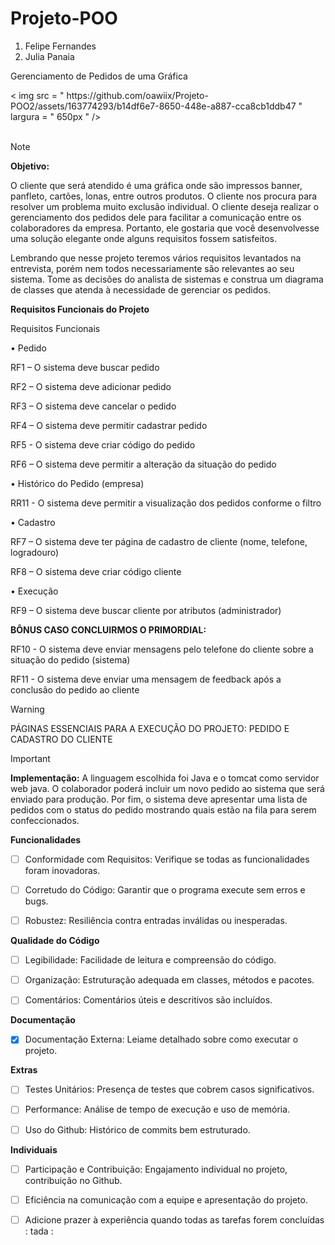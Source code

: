 # Projeto-POO

1. Felipe Fernandes
2. Julia Panaia
   
Gerenciamento de Pedidos de uma Gráfica
<div>​​
< img  src = " https://github.com/oawiix/Projeto-POO2/assets/163774293/b14df6e7-8650-448e-a887-cca8cb1ddb47 "  largura = " 650px " />
</div>​​

> [!NOTE]
> **Objetivo:**
> 
> O cliente que será atendido é uma gráfica onde são impressos banner, panfleto, cartões, lonas, entre outros produtos. O cliente nos procura para resolver um problema muito
> exclusão individual. O cliente deseja realizar o gerenciamento dos pedidos dele para facilitar a comunicação entre os colaboradores da empresa. Portanto, ele gostaria que você desenvolvesse uma solução elegante onde alguns requisitos fossem satisfeitos.
>
> Lembrando que nesse projeto teremos vários requisitos levantados na entrevista, porém nem todos necessariamente são relevantes ao seu sistema. Tome as decisões do analista de sistemas e construa um diagrama de classes que atenda à necessidade de gerenciar os pedidos.

**Requisitos Funcionais do Projeto**

Requisitos Funcionais

• Pedido

RF1 – O sistema deve buscar pedido

RF2 – O sistema deve adicionar pedido

RF3 – O sistema deve cancelar o pedido

RF4 – O sistema deve permitir cadastrar pedido

RF5 - O sistema deve criar código do pedido

RF6 – O sistema deve permitir a alteração da situação do pedido

• Histórico do Pedido (empresa)

RR11 - O sistema deve permitir a visualização dos pedidos conforme o filtro

• Cadastro

RF7 – O sistema deve ter página de cadastro de cliente (nome, telefone, logradouro)

RF8 – O sistema deve criar código cliente

• Execução

RF9 – O sistema deve buscar cliente por atributos (administrador)

**BÔNUS CASO CONCLUIRMOS O PRIMORDIAL:**

RF10 - O sistema deve enviar mensagens pelo telefone do cliente sobre a situação do
pedido (sistema)

RF11 - O sistema deve enviar uma mensagem de feedback após a conclusão do pedido
ao cliente

> [!WARNING]
> PÁGINAS ESSENCIAIS PARA A EXECUÇÃO DO PROJETO: PEDIDO E CADASTRO DO CLIENTE

> [!IMPORTANT]
> **Implementação:**
> A linguagem escolhida foi Java e o tomcat como servidor web java. O colaborador poderá incluir
> um novo pedido ao sistema que será enviado para produção. Por fim, o sistema deve apresentar uma
>  lista de pedidos com o status do pedido mostrando quais estão na fila para serem confeccionados.    
 


**Funcionalidades**

-  [ ] Conformidade com Requisitos: Verifique se todas as funcionalidades foram inovadoras.

-  [ ] Corretudo do Código: Garantir que o programa execute sem erros e bugs.

-  [ ] Robustez: Resiliência contra entradas inválidas ou inesperadas.

**Qualidade do Código**

-  [ ] Legibilidade: Facilidade de leitura e compreensão do código.

-  [ ] Organização: Estruturação adequada em classes, métodos e pacotes.

-  [ ] Comentários: Comentários úteis e descritivos são incluídos.

**Documentação** 
-  [x] Documentação Externa: Leiame detalhado sobre como executar o projeto.

**Extras** 

-  [ ] Testes Unitários: Presença de testes que cobrem casos significativos.

-  [ ] Performance: Análise de tempo de execução e uso de memória.

-  [ ] Uso do Github: Histórico de commits bem estruturado.

**Individuais**  

-  [ ] Participação e Contribuição: Engajamento individual no projeto, contribuição no Github.

-  [ ] Eficiência na comunicação com a equipe e apresentação do projeto.


-  [ ] Adicione prazer à experiência quando todas as tarefas forem concluídas : tada :

